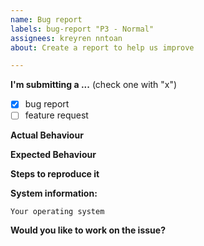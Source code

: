 ```yaml
---
name: Bug report
labels: bug-report "P3 - Normal"
assignees: kreyren nntoan
about: Create a report to help us improve

---
```


**I'm submitting a ...**  (check one with "x")
- [x] bug report
- [ ] feature request

**Actual Behaviour**

<!-- Describe how the bug manifests. -->

**Expected Behaviour**

<!-- State here what the feature should enable the user to do. -->

**Steps to reproduce it**

<!-- Add steps to reproduce bugs or add information on the place where the feature should be implemented. Add links to a sample deployment or code. -->

**System information:**

<!-- Add information about the system your facing this bug on. If you think this is irrelevant or if it's a UI bug or a feature request, please remove this section -->
```
Your operating system
```

**Would you like to work on the issue?**

<!-- Let us know if this issue should be assigned to you or tell us who you think could help to solve this issue. -->
